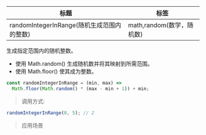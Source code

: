 | 标题                                       | 标签                      |
| ------------------------------------------ | ------------------------- |
| randomIntegerInRange(随机生成范围内的整数) | math,random(数学，随机数) |

生成指定范围内的随机整数。

- 使用 Math.random() 生成随机数并将其映射到所需范围。
- 使用 Math.floor() 使其成为整数。

```js
const randomIntegerInRange = (min, max) =>
  Math.floor(Math.random() * (max - min + 1)) + min;
```

> 调用方式:

```js
randomIntegerInRange(0, 5); // 2
```

> 应用场景
